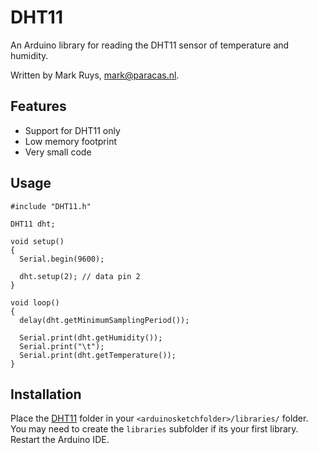 DHT11
=====

An Arduino library for reading the DHT11 sensor of temperature and humidity.

Written by Mark Ruys, <mark@paracas.nl>.

Features
--------
  - Support for DHT11 only
  - Low memory footprint
  - Very small code

Usage
-----

```
#include "DHT11.h"

DHT11 dht;

void setup()
{
  Serial.begin(9600);

  dht.setup(2); // data pin 2
}

void loop()
{
  delay(dht.getMinimumSamplingPeriod());

  Serial.print(dht.getHumidity());
  Serial.print("\t");
  Serial.print(dht.getTemperature());
}
```

Installation
------------

Place the [DHT11][download] folder in your `<arduinosketchfolder>/libraries/` folder. You may need to create the `libraries` subfolder if its your first library. Restart the Arduino IDE. 

[download]: https://github.com/MarcosMeli/DHT11/archive/master.zip "Download DHT library"
